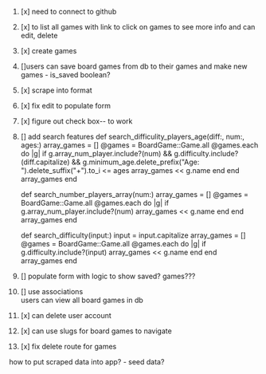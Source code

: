 1. [x] need to connect to github
2. [x] to list all games with link to click on games to see more info and can edit, delete
3. [x] create games
4. []users can save board games from db to their games and make new games - is_saved boolean?
5. [x] scrape into format
6. [x] fix edit to populate form
7. [x] figure out check box-- to work

8. [] add search features
    def search_difficulity_players_age(diff:, num:, ages:)
        array_games = []
        @games = BoardGame::Game.all
        @games.each do |g|
            if g.array_num_player.include?(num) && g.difficulty.include?(diff.capitalize) && g.minimum_age.delete_prefix("Age: ").delete_suffix("+").to_i <= ages
                array_games << g.name
            end
        end
        array_games 
    end

    def search_number_players_array(num:)
        array_games = []
        @games = BoardGame::Game.all
        @games.each do |g|
            if g.array_num_player.include?(num)
                array_games << g.name
            end
        end
        array_games
    end

    def search_difficulty(input:)
        input = input.capitalize
        array_games = []
        @games = BoardGame::Game.all
        @games.each do |g|
            if g.difficulty.include?(input)
                array_games << g.name
            end
        end
        array_games
    end

9. [] populate form with logic to show saved? games???
10. [] use associations  
users can view all board games in db
11. [x] can delete user account
12. [x] can use slugs for board games to navigate 
13. [x] fix delete route for games




 <!--<p><%= "#{index+1}.  #{game.name}" %></p>-->
<!--<p><a href=<%="/games/#{game.id}"%>>View this game</a></p>-->
<!--<% end %>-->

how to put scraped data into app? - seed data?

